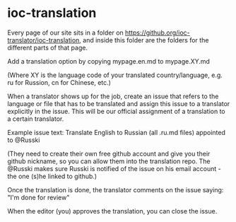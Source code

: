# ioc-translation

Every page of our site sits in a folder on https://github.org/ioc-translator/ioc-translation, and inside this folder are the folders for the different parts of that page.

Add a translation option by copying mypage.en.md to mypage.XY.md 

(Where XY is the language code of your translated country/language, e.g. ru for Russion, cn for Chinese, etc.)

When a translator shows up for the job, create an issue that refers to the language or file that has to be translated and assign this issue to a translator explicitly in the issue. This will be our official assignment of a translation to a certain translator. 

Example issue text: Translate English to Russian (all .ru.md files) appointed to @Russki

(They need to create their own free github account and give you their github nickname, so you can allow them into the translation repo. The @Russki makes sure Russki is notified of the issue on his email account - the one (s)he linked to github.)

Once the translation is done, the translator comments on the issue saying: "I'm done for review"

When the editor (you) approves the translation, you can close the issue.
